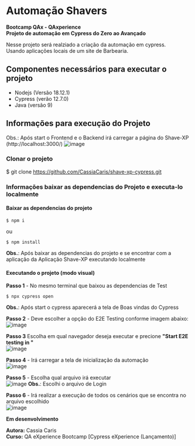 # Automação Shavers

**Bootcamp QAx - QAxperience** <br>
**Projeto de automação em Cypress do Zero ao Avançado**<br>

Nesse projeto será realziado a criação da automação em cypress.<br>
Usando aplicações locais de um site de Barbearia.


## Componentes necessários para executar o projeto
* Nodejs (Versão 18.12.1)<br>
* Cypress (verão 12.7.0)<br>
* Java (versão 9)

## Informações para execução do Projeto

Obs.: Após start o Frontend e o Backend irá carregar a página do Shave-XP (http://localhost:3000/)
![image](https://user-images.githubusercontent.com/32333336/226427992-c05f3ead-2335-4388-879f-dfcf69cfb907.png)

### Clonar o projeto
$ git clone https://github.com/CassiaCaris/shave-xp-cypress.git

### Informações baixar as dependencias do Projeto e executa-lo localmente
#### Baixar as dependencias do projeto
```
$ npm i
```
ou <br> 
```
$ npm install
```
**Obs.**: Após baixar as dependencias do projeto e se encontrar com a aplicação da Aplicação Shave-XP executando localmente <br>

#### Executando o projeto (modo visual)
**Passo 1** - No mesmo terminal que baixou as dependencias de Test <br>
```
$ npx cypress open
```
**Obs.**: Após start o cypress aparecerá a tela de Boas vindas do Cypress <br>

**Passo 2** - Deve escolher a opção do E2E Testing conforme imagem abaixo:<br>
![image](https://user-images.githubusercontent.com/32333336/226432284-a982fd5f-cf8a-4d9b-881b-bb1aedd73d9a.png)

**Passo 3** Escolha em qual navegador deseja executar e precione **"Start E2E testing in <navegador>"**<br>
![image](https://user-images.githubusercontent.com/32333336/226432567-7efdb0ed-e8c9-4b6e-8808-e513cf1b8117.png) 

**Passo 4** - Irá carregar a tela de inicialização da automação<br>
![image](https://user-images.githubusercontent.com/32333336/226433872-5723a6f4-9287-463a-8f7c-6847fa7112b9.png)

**Passo 5** - Escolha qual arquivo irá executar <br>
![image](https://user-images.githubusercontent.com/32333336/226434066-e96cfb9e-e936-4ab7-b268-5684791f0f57.png)
**Obs.**: Escolhi o arquivo de Login

**Passo 6** - Irá realizar a execução de todos os cenários que se encontra no arquivo escolhido <br>
![image](https://user-images.githubusercontent.com/32333336/226434398-0833e22a-418a-4310-95e0-85e3a7c5f279.png)


**Em desenvolvimento**

**Autora:** Cassia Caris<br>
**Curso:** QA eXperience Bootcamp [Cypress eXperience (Lançamento)]

